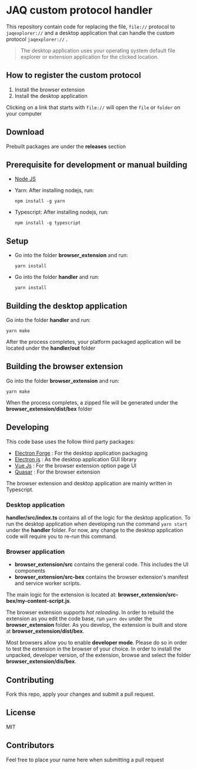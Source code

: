 # JAQ custom protocol handler

This repository contain code for replacing the file, `file://` protocol to `jaqexplorer://` and a desktop application
that can handle the custom protocol `jaqexplorer://` .

>The desktop application uses your operating system default file explorer or extension application for the clicked location.

## How to register the custom protocol
 1. Install the browser extension
 2. Install the desktop application

 Clicking on a link that starts with `file://` will open the ``file`` or ``folder`` on your computer

## Download
Prebuilt packages are under the **releases** section

## Prerequisite for development or manual building
 - [Node JS](https://nodejs.org/)
 - Yarn: After installing nodejs, run:
  
   `npm install -g yarn`
 - Typescript: After installing nodejs, run:

    `npm install -g typescript`

## Setup
- Go into the folder **browser_extension** and run:

   `yarn install`
- Go into the folder **handler** and run:

   `yarn install`

## Building the desktop application
Go into the folder **handler** and run:
  
  `yarn make`

  After the process completes, your platform packaged application will be located under the **handler/out** folder

## Building the browser extension
Go into the folder **browser_extension** and run:

  `yarn make`

When the process completes, a zipped file will be generated under the **browser_extension/dist/bex** folder


## Developing
This code base uses the follow third party packages:
- [Electron Forge](https://www.electronforge.io/) : For the desktop application packaging
- [Electron js](https://www.electronjs.org/) : As the desktop application GUI library
- [Vue Js](https://vuejs.org/) : For the browser extension option page UI
- [Quasar](https://quasar.dev/) : For the browser extension

The browser extension and desktop application are mainly written in Typescript.

### Desktop application
**handler/src/index.ts** contains all of the logic for the desktop application.
To run the desktop application when developing run the command `yarn start` under the **handler** folder. For now, any change to the desktop application code will require you to re-run this command.


### Browser application
 - **browser_extension/src** contains the general code. This includes the UI components
 - **browser_extension/src-bex** contains the browser extension's manifest and service worker scripts.

 The main logic for the extension is located at: **browser_extension/src-bex/my-content-script.js**.

 The browser extension supports *hot reloading*. In order to rebuild the extension as you edit the code base, run `yarn dev` under the **browser_extension** folder. As you develop, the extension is built and store at **browser_extension/dist/bex**.

 Most browsers allow you to enable **developer mode**. Please do so in order to test the extension in the
 browser of your choice. In order to install the unpacked, developer version, of the extension, browse and select the folder **browser_extension/dis/bex**.


 ## Contributing
 Fork this repo, apply your changes and submit a pull request.

 ## License
 MIT

 ## Contributors
 Feel free to place your name here when submitting a pull request